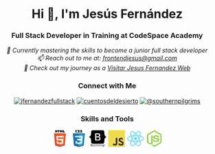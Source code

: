 <h1 align="center">Hi 👋, I'm Jesús Fernández</h1>
<h3 align="center">Full Stack Developer in Training at CodeSpace Academy</h3>

<p align="center">
  <em>
    🌱 Currently mastering the skills to become a junior full stack developer <br>
    📫 Reach out to me at: <a href="mailto:frontendjesus@gmail.com">frontendjesus@gmail.com</a><br>
    📄 Check out my journey as a <a href="http://jesusfernandezweb.es/" target="_blank" rel="noopener noreferrer">Visitar Jesus Fernandez Web</a>
  </em>
</p>

<h3 align="center">Connect with Me</h3>
<p align="center">
<a href="https://linkedin.com/in/jfernandezfullstack" target="blank"><img src="https://raw.githubusercontent.com/rahuldkjain/github-profile-readme-generator/master/src/images/icons/Social/linked-in-alt.svg" alt="jfernandezfullstack" height="30" width="40" /></a>
<a href="https://instagram.com/cuentosdeldesierto" target="blank"><img src="https://raw.githubusercontent.com/rahuldkjain/github-profile-readme-generator/master/src/images/icons/Social/instagram.svg" alt="cuentosdeldesierto" height="30" width="40" /></a>
<a href="https://www.youtube.com/@southernpilgrims" target="blank"><img src="https://raw.githubusercontent.com/rahuldkjain/github-profile-readme-generator/master/src/images/icons/Social/youtube.svg" alt="@southernpilgrims" height="30" width="40" /></a>
</p>

<h3 align="center">Skills and Tools</h3>
<p align="center">
   <img src="https://raw.githubusercontent.com/devicons/devicon/master/icons/html5/html5-original-wordmark.svg" alt="html5" width="40" height="40"/>
  <img src="https://raw.githubusercontent.com/devicons/devicon/master/icons/css3/css3-original-wordmark.svg" alt="css3" width="40" height="40"/>
  <img src="https://raw.githubusercontent.com/devicons/devicon/master/icons/bootstrap/bootstrap-plain-wordmark.svg" alt="bootstrap" width="40" height="40"/>
  <img src="https://raw.githubusercontent.com/devicons/devicon/master/icons/javascript/javascript-original.svg" alt="javascript" width="40" height="40"/>
  <img src="https://raw.githubusercontent.com/devicons/devicon/master/icons/react/react-original.svg" alt="javascript" width="40" height="40"/>
  <img src="https://raw.githubusercontent.com/devicons/devicon/master/icons/nodejs/nodejs-original.svg" alt="Node.js" width="40" height="40"/>

</p>
